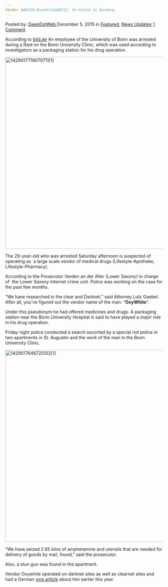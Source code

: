 ```yaml
---
Vendor &#8220;Oxywhite&#8221; Arrested in Germany
---
```

<article class="post-listing post-12476 post type-post status-publish format-standard has-post-thumbnail hentry category-deepdot-news category-news-updates tag-arrested tag-germany tag-oxywhite tag-vendor">
<div class="post-inner">
<p class="post-meta">
<span>Posted by: <a href="https://www.deepdotweb.com/author/admin/" title="">DeepDotWeb </a></span>
<span>December 5, 2015</span>
<span>in <a href="https://www.deepdotweb.com/category/deepdot-news/" rel="category tag">Featured</a>, <a href="https://www.deepdotweb.com/category/news-updates/" rel="category tag">News Updates</a></span>
<span><a href="https://www.deepdotweb.com/2015/12/05/vendor-oxywhite-arrested-in-germany/#comments">1 Comment</a></span>
</p>
<div class="clear"></div>
<div class="entry">
<p>According to <a href="http://www.bild.de/regional/koeln/razzia/razzia-wegen-medikamenten-handel-43680952.bild.html">bild.de</a> An employee of the University of Bonn was arrested during a Raid on the Bonn University Clinic, which was used according to investigators as a packaging station for his drug operation.</p>
<p><a href="https://www.deepdotweb.com/wp-content/uploads/2015/12/14290177190707111.png"><img class="aligncenter size-full wp-image-12477" src="https://www.deepdotweb.com/wp-content/uploads/2015/12/14290177190707111.png" alt="1429017719070711[1]" width="1021" height="612" srcset="https://www.deepdotweb.com/wp-content/uploads/2015/12/14290177190707111.png 1021w, https://www.deepdotweb.com/wp-content/uploads/2015/12/14290177190707111-300x180.png 300w" sizes="(max-width: 1021px) 100vw, 1021px"/></a></p>
<p>The 29-year-old who was arrested Saturday afternoon is suspected of operating as  a large scale vendor of medical drugs (Lifestyle-Apotheke, Lifestyle-Pharmacy).</p>
<p>According to the Prosecutor Verden an der Aller (Lower Saxony) in charge of  the Lower Saxony Internet crime unit. Police was working on the case for the past few months.</p>
<p>&#8220;We have researched in the clear and Darknet,&#8221; said Attorney Lutz Gaebel. After all, you&#8217;ve figured out the vendor name of the man: &#8220;<strong>OxyWhite</strong>&#8220;.</p>
<p>Under this pseudonym he had offered medicines and drugs. A packaging station near the Bonn University Hospital is said to have played a major role in his drug operation.</p>
<p>Friday night police conducted a search escorted by a special riot police in two apartments in St. Augustin and the work of the man in the Bonn University Clinic.</p>
<p><a href="https://www.deepdotweb.com/wp-content/uploads/2015/12/14290176467251021.jpg"><img class="aligncenter size-full wp-image-12478" src="https://www.deepdotweb.com/wp-content/uploads/2015/12/14290176467251021.jpg" alt="1429017646725102[1]" width="822" height="613" srcset="https://www.deepdotweb.com/wp-content/uploads/2015/12/14290176467251021.jpg 822w, https://www.deepdotweb.com/wp-content/uploads/2015/12/14290176467251021-300x224.jpg 300w" sizes="(max-width: 822px) 100vw, 822px"/></a></p>
<p>&#8220;We have seized 2.65 kilos of amphetamine and utensils that are needed for delivery of goods by mail, found,&#8221; said the prosecutor.</p>
<p>Also, a stun gun was found in the apartment.</p>
<p>Vendor Oxywhite operated on darknet sites as well as clearnet sites and had a German <a href="http://motherboard.vice.com/de/read/die-graueste-zone-des-deepwebs--einblick-in-den-darknet-medikamenten-handel-389">vice article</a> about him earlier this year.</p>
</div>
<span style="display:none"><a href="https://www.deepdotweb.com/tag/arrested/" rel="tag">arrested</a> <a href="https://www.deepdotweb.com/tag/germany/" rel="tag">germany</a> <a href="https://www.deepdotweb.com/tag/oxywhite/" rel="tag">oxywhite</a> <a href="https://www.deepdotweb.com/tag/vendor/" rel="tag">vendor</a></span> <span style="display:none" class="updated">2015-12-05</span>
<div style="display:none" class="vcard author" itemprop="author" itemscope itemtype="http://schema.org/Person"><strong class="fn" itemprop="name">